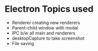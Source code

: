 # Electron Topics used

- Renderer creating new renderers
- Parent-child window with modal
- IPC b/w all main and renderers
- desktopCapture to take screenshot
- File saving


